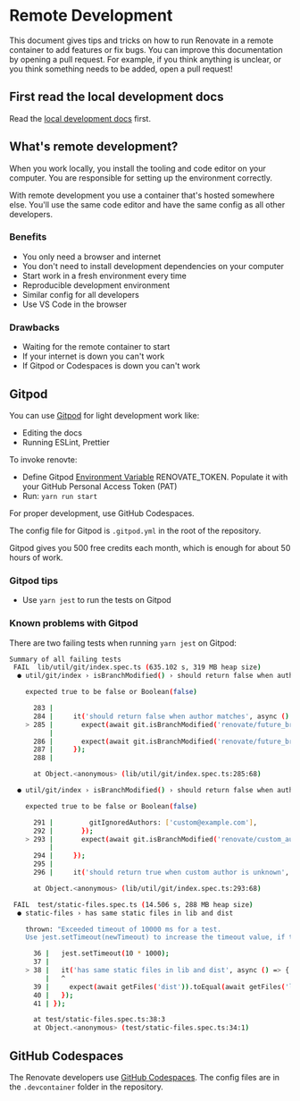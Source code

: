 # Remote Development

This document gives tips and tricks on how to run Renovate in a remote container to add features or fix bugs.
You can improve this documentation by opening a pull request.
For example, if you think anything is unclear, or you think something needs to be added, open a pull request!

## First read the local development docs

Read the [local development docs](./local-development.md) first.

## What's remote development?

When you work locally, you install the tooling and code editor on your computer.
You are responsible for setting up the environment correctly.

With remote development you use a container that's hosted somewhere else.
You'll use the same code editor and have the same config as all other developers.

### Benefits

- You only need a browser and internet
- You don't need to install development dependencies on your computer
- Start work in a fresh environment every time
- Reproducible development environment
- Similar config for all developers
- Use VS Code in the browser

### Drawbacks

- Waiting for the remote container to start
- If your internet is down you can't work
- If Gitpod or Codespaces is down you can't work

## Gitpod

You can use [Gitpod](https://gitpod.io/) for light development work like:

- Editing the docs
- Running ESLint, Prettier

To invoke renovte:

- Define Gitpod [Environment Variable](https://gitpod.io/user/variables) RENOVATE_TOKEN. Populate it with your GitHub Personal Access Token (PAT)
- Run: `yarn run start`

For proper development, use GitHub Codespaces.

The config file for Gitpod is `.gitpod.yml` in the root of the repository.

Gitpod gives you 500 free credits each month, which is enough for about 50 hours of work.

### Gitpod tips

- Use `yarn jest` to run the tests on Gitpod

### Known problems with Gitpod

There are two failing tests when running `yarn jest` on Gitpod:

```bash
Summary of all failing tests
 FAIL  lib/util/git/index.spec.ts (635.102 s, 319 MB heap size)
  ● util/git/index › isBranchModified() › should return false when author matches

    expected true to be false or Boolean(false)

      283 |
      284 |     it('should return false when author matches', async () => {
    > 285 |       expect(await git.isBranchModified('renovate/future_branch')).toBeFalse();
          |                                                                    ^
      286 |       expect(await git.isBranchModified('renovate/future_branch')).toBeFalse();
      287 |     });
      288 |

      at Object.<anonymous> (lib/util/git/index.spec.ts:285:68)

  ● util/git/index › isBranchModified() › should return false when author is ignored

    expected true to be false or Boolean(false)

      291 |         gitIgnoredAuthors: ['custom@example.com'],
      292 |       });
    > 293 |       expect(await git.isBranchModified('renovate/custom_author')).toBeFalse();
          |                                                                    ^
      294 |     });
      295 |
      296 |     it('should return true when custom author is unknown', async () => {

      at Object.<anonymous> (lib/util/git/index.spec.ts:293:68)

 FAIL  test/static-files.spec.ts (14.506 s, 288 MB heap size)
  ● static-files › has same static files in lib and dist

    thrown: "Exceeded timeout of 10000 ms for a test.
    Use jest.setTimeout(newTimeout) to increase the timeout value, if this is a long-running test."

      36 |   jest.setTimeout(10 * 1000);
      37 |
    > 38 |   it('has same static files in lib and dist', async () => {
         |   ^
      39 |     expect(await getFiles('dist')).toEqual(await getFiles('lib'));
      40 |   });
      41 | });

      at test/static-files.spec.ts:38:3
      at Object.<anonymous> (test/static-files.spec.ts:34:1)
```

## GitHub Codespaces

The Renovate developers use [GitHub Codespaces](https://github.com/features/codespaces).
The config files are in the `.devcontainer` folder in the repository.
